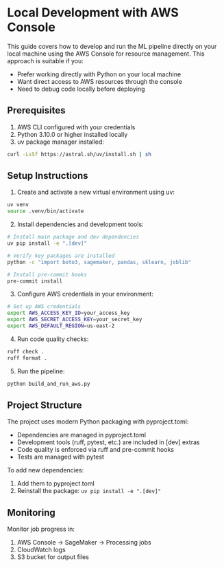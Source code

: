 # Local Development with AWS Console

This guide covers how to develop and run the ML pipeline directly on your local machine using the AWS Console for resource management. This approach is suitable if you:
- Prefer working directly with Python on your local machine
- Want direct access to AWS resources through the console
- Need to debug code locally before deploying

## Prerequisites

1. AWS CLI configured with your credentials
2. Python 3.10.0 or higher installed locally
3. uv package manager installed:
```bash
curl -LsSf https://astral.sh/uv/install.sh | sh
```

## Setup Instructions

1. Create and activate a new virtual environment using uv:
```bash
uv venv
source .venv/bin/activate
```

2. Install dependencies and development tools:
```bash
# Install main package and dev dependencies
uv pip install -e ".[dev]"

# Verify key packages are installed
python -c "import boto3, sagemaker, pandas, sklearn, joblib"

# Install pre-commit hooks
pre-commit install
```

3. Configure AWS credentials in your environment:
```bash
# Set up AWS credentials
export AWS_ACCESS_KEY_ID=your_access_key
export AWS_SECRET_ACCESS_KEY=your_secret_key
export AWS_DEFAULT_REGION=us-east-2
```

4. Run code quality checks:
```bash
ruff check .
ruff format .
```

5. Run the pipeline:
```python
python build_and_run_aws.py
```

## Project Structure

The project uses modern Python packaging with pyproject.toml:
- Dependencies are managed in pyproject.toml
- Development tools (ruff, pytest, etc.) are included in [dev] extras
- Code quality is enforced via ruff and pre-commit hooks
- Tests are managed with pytest

To add new dependencies:
1. Add them to pyproject.toml
2. Reinstall the package: `uv pip install -e ".[dev]"`

## Monitoring

Monitor job progress in:
1. AWS Console -> SageMaker -> Processing jobs
2. CloudWatch logs
3. S3 bucket for output files
